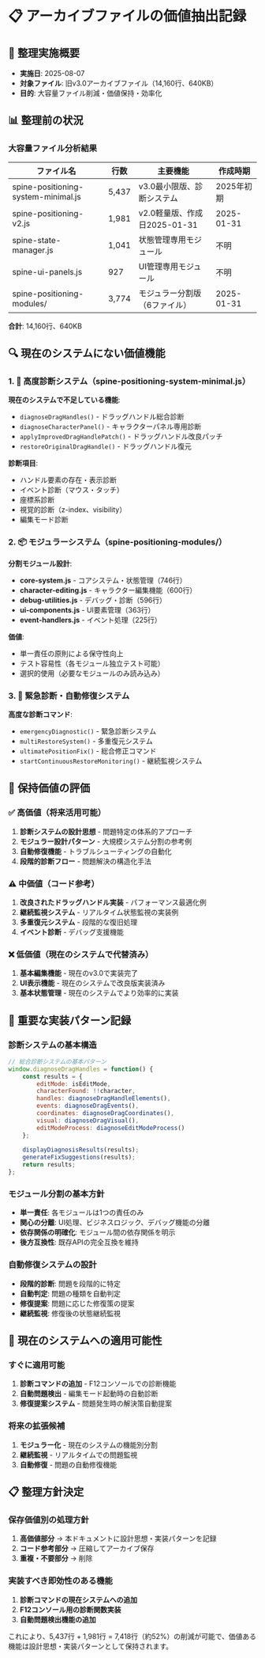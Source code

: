 # 📋 アーカイブファイルの価値抽出記録

## 🎯 整理実施概要
- **実施日**: 2025-08-07
- **対象ファイル**: 旧v3.0アーカイブファイル（14,160行、640KB）
- **目的**: 大容量ファイル削減・価値保持・効率化

## 📊 整理前の状況

### 大容量ファイル分析結果
| ファイル名 | 行数 | 主要機能 | 作成時期 |
|-----------|------|---------|---------|
| spine-positioning-system-minimal.js | 5,437 | v3.0最小限版、診断システム | 2025年初期 |
| spine-positioning-v2.js | 1,981 | v2.0軽量版、作成日2025-01-31 | 2025-01-31 |
| spine-state-manager.js | 1,041 | 状態管理専用モジュール | 不明 |
| spine-ui-panels.js | 927 | UI管理専用モジュール | 不明 |
| spine-positioning-modules/ | 3,774 | モジュラー分割版（6ファイル） | 2025-01-31 |

**合計**: 14,160行、640KB

## 🔍 現在のシステムにない価値機能

### 1. 🔧 高度診断システム（spine-positioning-system-minimal.js）

**現在のシステムで不足している機能**:
- `diagnoseDragHandles()` - ドラッグハンドル総合診断
- `diagnoseCharacterPanel()` - キャラクターパネル専用診断
- `applyImprovedDragHandlePatch()` - ドラッグハンドル改良パッチ
- `restoreOriginalDragHandle()` - ドラッグハンドル復元

**診断項目**:
- ハンドル要素の存在・表示診断
- イベント診断（マウス・タッチ）
- 座標系診断
- 視覚的診断（z-index、visibility）
- 編集モード診断

### 2. 📦 モジュラーシステム（spine-positioning-modules/）

**分割モジュール設計**:
- **core-system.js** - コアシステム・状態管理（746行）
- **character-editing.js** - キャラクター編集機能（600行）
- **debug-utilities.js** - デバッグ・診断（596行）
- **ui-components.js** - UI要素管理（363行）
- **event-handlers.js** - イベント処理（225行）

**価値**:
- 単一責任の原則による保守性向上
- テスト容易性（各モジュール独立テスト可能）
- 選択的使用（必要なモジュールのみ読み込み）

### 3. 🚨 緊急診断・自動修復システム

**高度な診断コマンド**:
- `emergencyDiagnostic()` - 緊急診断システム
- `multiRestoreSystem()` - 多重復元システム
- `ultimatePositionFix()` - 総合修正コマンド
- `startContinuousRestoreMonitoring()` - 継続監視システム

## 🎯 保持価値の評価

### ✅ 高価値（将来活用可能）
1. **診断システムの設計思想** - 問題特定の体系的アプローチ
2. **モジュラー設計パターン** - 大規模システム分割の参考例
3. **自動修復機能** - トラブルシューティングの自動化
4. **段階的診断フロー** - 問題解決の構造化手法

### ⚠️ 中価値（コード参考）
1. **改良されたドラッグハンドル実装** - パフォーマンス最適化例
2. **継続監視システム** - リアルタイム状態監視の実装例
3. **多重復元システム** - 段階的な復旧処理
4. **イベント診断** - デバッグ支援機能

### ❌ 低価値（現在のシステムで代替済み）
1. **基本編集機能** - 現在のv3.0で実装完了
2. **UI表示機能** - 現在のシステムで改良版実装済み
3. **基本状態管理** - 現在のシステムでより効率的に実装

## 📝 重要な実装パターン記録

### 診断システムの基本構造
```javascript
// 総合診断システムの基本パターン
window.diagnoseDragHandles = function() {
    const results = {
        editMode: isEditMode,
        characterFound: !!character,
        handles: diagnoseDragHandleElements(),
        events: diagnoseDragEvents(),
        coordinates: diagnoseDragCoordinates(),
        visual: diagnoseDragVisual(),
        editModeProcess: diagnoseEditModeProcess()
    };
    
    displayDiagnosisResults(results);
    generateFixSuggestions(results);
    return results;
};
```

### モジュール分割の基本方針
- **単一責任**: 各モジュールは1つの責任のみ
- **関心の分離**: UI処理、ビジネスロジック、デバッグ機能の分離
- **依存関係の明確化**: モジュール間の依存関係を明示
- **後方互換性**: 既存APIの完全互換を維持

### 自動修復システムの設計
- **段階的診断**: 問題を段階的に特定
- **自動判定**: 問題の種類を自動判定
- **修復提案**: 問題に応じた修復策の提案
- **継続監視**: 修復後の状態継続監視

## 🔄 現在のシステムへの適用可能性

### すぐに適用可能
1. **診断コマンドの追加** - F12コンソールでの診断機能
2. **自動問題検出** - 編集モード起動時の自動診断
3. **修復提案システム** - 問題発生時の解決策自動提案

### 将来の拡張候補
1. **モジュラー化** - 現在のシステムの機能別分割
2. **継続監視** - リアルタイムでの問題監視
3. **自動修復** - 問題の自動修復機能

## 📋 整理方針決定

### 保存価値別の処理方針
1. **高価値部分** → 本ドキュメントに設計思想・実装パターンを記録
2. **コード参考部分** → 圧縮してアーカイブ保存
3. **重複・不要部分** → 削除

### 実装すべき即効性のある機能
1. **診断コマンドの現在システムへの追加**
2. **F12コンソール用の診断関数実装**
3. **自動問題検出機能の追加**

これにより、5,437行 + 1,981行 = 7,418行（約52%）の削減が可能で、価値ある機能は設計思想・実装パターンとして保持されます。